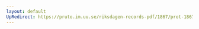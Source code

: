 ```yaml
---
layout: default
UpRedirect: https://pruto.im.uu.se/riksdagen-records-pdf/1867/prot-1867--fk--209/prot-1867--fk--209_001.pdf
---
```

